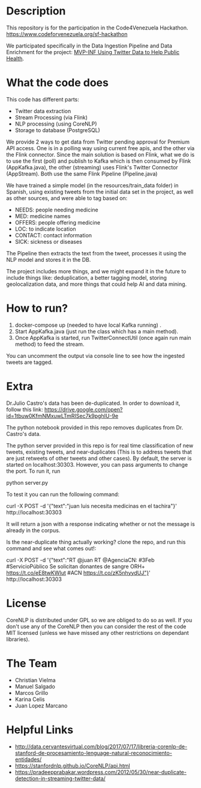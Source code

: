 # Description
This repository is for the participation in the Code4Venezuela Hackathon. https://www.codeforvenezuela.org/sf-hackathon

We participated specifically in the Data Ingestion Pipeline and Data Enrichment for the project: [MVP-INF Using Twitter Data to Help Public Health](https://github.com/code-for-venezuela/2019-april-codeathon/tree/master/challenges/MPV-INF).

# What the code does
This code has different parts:
- Twitter data extraction 
- Stream Processing (via Flink)
- NLP processing (using CoreNLP)
- Storage to database (PostgreSQL)

We provide 2 ways to get data from Twitter pending approval for Premium API access. 
One is in a polling way using current free apis, and the other via the Flink connector. Since the main solution is based on Flink, 
what we do is to use the first (poll) and publish to Kafka which is then consumed by Flink (AppKafka.java), the other (streaming) uses Flink's Twitter
Connector (AppStream). Both use the same Flink Pipeline (Pipeline.java)

We have trained a simple model (in the resources/train_data folder) in Spanish, using existing tweets from the initial data set in the project, 
as well as other sources, and were able to tag based on: 
- NEEDS: people needing medicine
- MED: medicine names
- OFFERS: people offering medicine
- LOC: to indicate location
- CONTACT: contact information
- SICK: sickness or diseases

The Pipeline then extracts the text from the tweet, processes it using the NLP model and stores it in the DB. 

The project includes more things, and we might expand it in the future to include things like: deduplication, a better tagging model,
storing geolocalization data, and more things that could help AI and data mining.

# How to run?
1. docker-compose up (needed to have local Kafka running) .
2. Start AppKafka.java (just run the class which has a main method).
3. Once AppKafka is started, run TwitterConnectUtil (once again run main method) to feed the stream.

You can uncomment the output via console line to see how the ingested tweets are
tagged.

# Extra

Dr.Julio Castro's data has been de-duplicated. In order to download it, follow this link: https://drive.google.com/open?id=1tbuw0KfmNMxuwLTmRISec7k9pghIU-9e

The python notebook provided in this repo removes duplicates from Dr. Castro's data.

The python server provided in this repo is for real time classification of new tweets, existing tweets, and near-duplicates (This is to address tweets that are just retweets of other tweets and other cases). By default, the server is started on localhost:30303. However, you can pass arguments to change the port. To run it, run

python server.py

To test it you can run the following command:

curl -X POST -d '{"text":"juan luis necesita medicinas en el tachira"}' http://localhost:30303

It will return a json with a response indicating whether or not the message is already in the corpus.

Is the near-duplicate thing actually working? clone the repo, and run this command and see what comes out!:

curl -X POST -d '{"text":"RT @juan RT @AgenciaCN: #3Feb #ServicioPúblico Se solicitan donantes de sangre ORH+ https://t.co/eE8twKWIut #ACN https://t.co/zK5nhyydUJ"}' http://localhost:30303

# License
CoreNLP is distributed under GPL so we are obliged to do so as well. If you don't use any of the CoreNLP then you can consider the
rest of the code MIT licensed (unless we have missed any other restrictions on dependant libraries). 

# The Team
- Christian Vielma
- Manuel Salgado
- Marcos Grillo
- Karina Celis
- Juan Lopez Marcano

# Helpful Links
- http://data.cervantesvirtual.com/blog/2017/07/17/libreria-corenlp-de-stanford-de-procesamiento-lenguage-natural-reconocimiento-entidades/
- https://stanfordnlp.github.io/CoreNLP/api.html
- https://pradeepprabakar.wordpress.com/2012/05/30/near-duplicate-detection-in-streaming-twitter-data/
